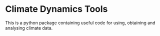 # Climate Dynamics Tools
This is a python package containing useful code for 
using, obtaining and analysing climate data.
